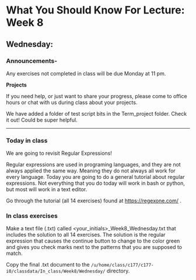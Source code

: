 # What You Should Know For Lecture: Week 8

## Wednesday:

### Announcements-

Any exercises not completed in class will be due Monday at 11 pm.

__Projects__

If you need help, or just want to share your progress, please come to office hours or chat with us during class about your projects.

We have added a folder of test script bits in the Term_project folder.  Check it out!  Could be super helpful.

---
### Today in class

We are going to revisit Regular Expressions!

Regular expressions are used in programing languages, and they are not always applied the same way. Meaning they do not always all work for every language.  Today you are going to do a general tutorial about regular expressions.  Not everything that you do today will work in bash or python, but most will work in a text editor.

Go through the tutorial (all 14 exercises) found at https://regexone.com/ .


### In class exercises


Make a text file (.txt) called <your_initials>\_Week8_Wednesday.txt that includes the solution to all 14 exercises.  The solution is the regular expression that causes the continue button to change to the color green and gives you check marks next to the patterns that you are supposed to match.

Copy the final .txt document to the ```/u/home/class/c177/c177-i0/classdata/In_class/Week8/Wednesday/``` directory.
